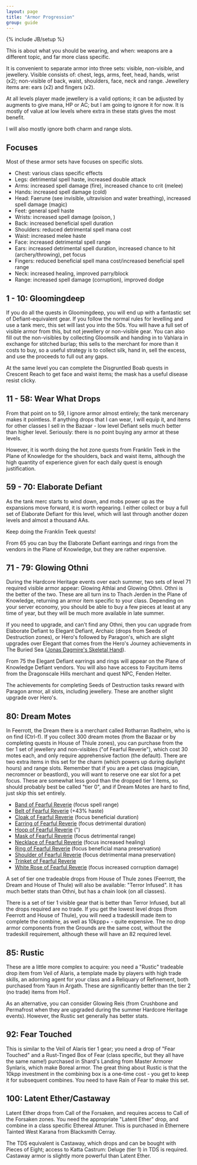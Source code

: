 ```yaml
---
layout: page
title: "Armor Progression"
group: guide
---
```

{% include JB/setup %}

This is about what you should be wearing, and when: weapons are a different topic, and far more class specific.

It is convenient to separate armor into three sets: visible, non-visible, and jewellery.  Visible consists of: chest, legs, arms, feet, head, hands, wrist (x2); non-visible of back, waist, shoulders, face, neck and range.  Jewellery items are: ears (x2) and fingers (x2).

At all levels player made jewellery is a valid options; it can be adjusted by augments to give mana, HP or AC; but I am going to ignore it for now.  It is mostly of value at low levels where extra in these stats gives the most benefit.

I will also mostly ignore both charm and range slots.

## Focuses

Most of these armor sets have focuses on specific slots.

- Chest: various class specific effects
- Legs: detrimental spell haste, increased double attack
- Arms: increased spell damage (fire), increased chance to crit (melee)
- Hands: increased spell damage (cold)
- Head: Faerune (see invisible, ultravision and water breathing), increased spell damage (magic)
- Feet: general spell haste
- Wrists: increased spell damage (poison, )
- Back: increased beneficial spell duration
- Shoulders: reduced detrimental spell mana cost
- Waist: increased melee haste
- Face: increased detrimental spell range
- Ears: increased detrimental spell duration, increased chance to hit (archery/throwing), pet focus
- Fingers: reduced beneficial spell mana cost/increased beneficial spell range
- Neck: increased healing, improved parry/block
- Range: increased spell damage (corruption), improved dodge

## 1 - 10: Gloomingdeep

If you do all the quests in Gloomingdeep, you will end up with a fantastic set of Defiant-equivalent gear.  If you follow the normal rules for levelling and use a tank merc, this set will last you into the 50s.  You will have a full set of visible armor from this, but not jewellery or non-visible gear.  You can also fill out the non-visibles by collecting Gloomsilk and handing in to Vahlara in exchange for stitched burlap; this sells to the merchant for more than it costs to buy, so a useful strategy is to collect silk, hand in, sell the excess, and use the proceeds to full out any gaps.

At the same level you can complete the Disgruntled Boab quests in Crescent Reach to get face and waist items; the mask has a useful disease resist clicky.

## 11 - 58: Wear What Drops

From that point on to 59, I ignore armor almost entirely; the tank mercenary makes it pointless.  If anything drops that I can wear, I will equip it, and items for other classes I sell in the Bazaar - low level Defiant sells much better than higher level.  Seriously: there is no point buying any armor at these levels.

However, it is worth doing the hot zone quests from Franklin Teek in the Plane of Knowledge for the shoulders, back and waist items, although the high quantity of experience given for each daily quest is enough justification.

## 59 - 70: Elaborate Defiant

As the tank merc starts to wind down, and mobs power up as the expansions move forward, it is worth regearing.  I either collect or buy a full set of Elaborate Defiant for this level, which will last through another dozen levels and almost a thousand AAs.

Keep doing the Franklin Teek quests!

From 65 you can buy the Elaborate Defiant earrings and rings from the vendors in the Plane of Knowledge, but they are rather expensive.

## 71 - 79: Glowing Othni

During the Hardcore Heritage events over each summer, two sets of level 71 required visible armor appear: Glowing Athlai and Glowing Othni.  Othni is the better of the two.  These are all turn ins to Thach Jerden in the Plane of Knowledge, returning an armor item specific to your class.  Depending on your server economy, you should be able to buy a few pieces at least at any time of year, but they will be much more available in late summer.

If you need to upgrade, and can't find any Othni, then you can upgrade from Elaborate Defiant to Elegant Defiant, Archaic (drops from Seeds of Destruction zones), or Hero's followed by Paragon's, which are slight upgrades over Elegant that comes from the Hero's Journey achievements in The Buried Sea ([Jonas Dagmire's Skeletal Hand](/eqguide/guides/jonas-dagmires-skeletal-hand)).

From 75 the Elegant Defiant earrings and rings will appear on the Plane of Knowledge Defiant vendors.  You will also have access to Faycitum items from the Dragonscale Hills merchant and quest NPC, Fenden Helter.

The achievements for completing Seeds of Destruction tasks reward with Paragon armor, all slots, including jewellery.  These are another slight upgrade over Hero's.

## 80: Dream Motes

In Feerrott, the Dream there is a merchant called Rotharran Radhelm, who is on find (Ctrl-f).  If you collect 300 dream motes (from the Bazaar or by completing quests in House of Thiule zones), you can purchase from the tier 1 set of jewellery and non-visibles ("of Fearful Reverie"), which cost 30 motes each, and only require apprehensive faction (the default).  There are two extra items in this set for the charm (which powers up during daylight hours) and range slots.  Remember that if you are a pet class (magician, necromncer or beastlord), you will want to reserve one ear slot for a pet focus.  These are somewhat less good than the dropped tier 1 items, so should probably best be called "tier 0", and if Dream Motes are hard to find, just skip this set entirely.

- [Band of Fearful Reverie](http://everquest.allakhazam.com/db/item.html?item=90091) (focus spell range)
- [Belt of Fearful Reverie](http://everquest.allakhazam.com/db/item.html?item=90092) (+43% haste)
- [Cloak of Fearful Reverie](http://everquest.allakhazam.com/db/item.html?item=90105) (focus beneficial duration)
- [Earring of Fearful Reverie](http://everquest.allakhazam.com/db/item.html?item=90103) (focus detrimental duration)
- [Hoop of Fearful Reverie](http://everquest.allakhazam.com/db/item.html?item=90104) (")
- [Mask of Fearful Reverie](http://everquest.allakhazam.com/db/item.html?item=90119) (focus detrimental range)
- [Necklace of Fearful Reverie](http://everquest.allakhazam.com/db/item.html?item=90120) (focus increased healing)
- [Ring of Fearful Reverie](http://everquest.allakhazam.com/db/item.html?item=90123) (focus beneficial mana preservation)
- [Shoulder of Fearful Reverie](http://everquest.allakhazam.com/db/item.html?item=90121) (focus detrimental mana preservation)
- [Trinket of Fearful Reverie](http://everquest.allakhazam.com/db/item.html?item=90124)
- [White Rose of Fearful Reverie](http://everquest.allakhazam.com/db/item.html?item=90122) (focus increased corruption damage)

A set of tier one tradeable drops from House of Thule zones (Feerrott, the Dream and House of Thule) will also be available: "Terror Infused".  It has much better stats than Othni, but has a chain look (on all classes).

There is a set of tier 1 visible gear that is better than Terror Infused, but all the drops required are no trade.  If you get the lowest level drops (from Feerrott and House of Thule), you will need a tradeskill made item to complete the combine, as well as 10kppp+ - quite expensive.  The no drop armor components from the Grounds are the same cost, without the tradeskill requirement, although these will have an 82 required level.

## 85: Rustic

These are a little more complex to acquire: you need a "Rustic" tradeable drop item from Veil of Alaris, a template made by players with high trade skills, an adorning agent for your class and a Reliquary of Refinement, both purchased from Yaun in Argath.  These are significantly better than the tier 2 (no trade) items from HoT.

As an alternative, you can consider Glowing Reis (from Crushbone and Permafrost when they are upgraded during the summer Hardcore Heritage events).  However, the Rustic set generally has better stats.

## 92: Fear Touched

This is similar to the Veil of Alaris tier 1 gear; you need a drop of "Fear Touched" and a Rust-Tinged Box of Fear (class specific, but they all have the same name!) purchased in Shard's Landing from Master Armorer Synlaris, which make Boreal armor.  The great thing about Rustic is that the 10kpp investment in the combining box is a one-time cost - you get to keep it for subsequent combines. You need to have Rain of Fear to make this set.

## 100: Latent Ether/Castaway

Latent Ether drops from Call of the Forsaken, and requires access to Call of the Forsaken zones.  You need the appropriate "Latent Ether" drop, and combine in a class specific Ethereal Attuner.  This is purchased in Ethernere Tainted West Karana from Blacksmith Cerray.

The TDS equivalent is Castaway, which drops and can be bought with Pieces of Eight; access to Katta Castrum: Deluge (tier 1) in TDS is required.  Castaway armor is slightly more powerful than Latent Ether.
